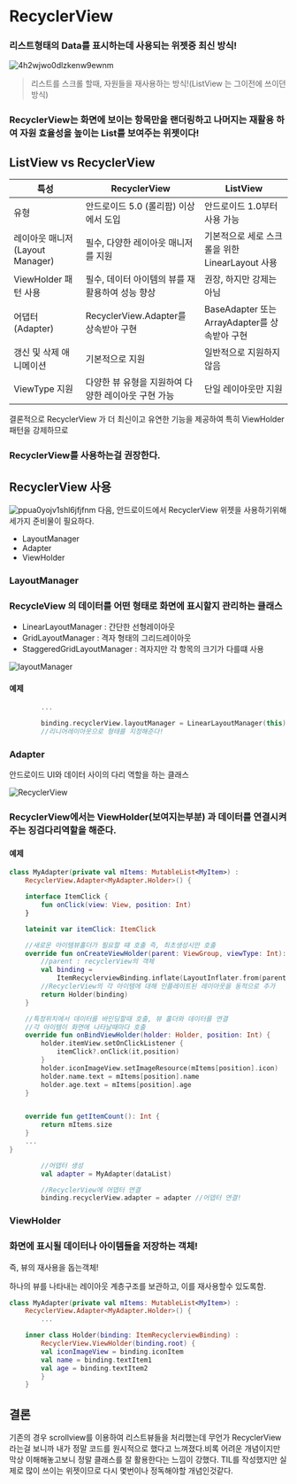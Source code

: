 # RecyclerView

### 리스트형태의 Data를 표시하는데 사용되는 위젯중 최신 방식!

![4h2wjwo0dlzkenw9ewnm](https://github.com/Ohleesang/AppleMarketApp/assets/148442711/6efb7847-9e2c-42fb-914a-10e0e8493354)

> 리스트를 스크롤 할때, 자원들을 재사용하는 방식!(ListView 는 그이전에 쓰이던 방식)

### RecyclerView는 화면에 보이는 항목만을 랜더링하고 나머지는 재활용 하여 자원 효율성을 높이는 List를 보여주는 위젯이다!

## ListView vs RecyclerView
| 특성| RecyclerView|ListView|
|--------------------------|-----------------------------------------|------------------------------------------|
| 유형                      | 안드로이드 5.0 (롤리팝) 이상에서 도입        | 안드로이드 1.0부터 사용 가능                  |
| 레이아웃 매니저(Layout Manager) | 필수, 다양한 레이아웃 매니저를 지원            | 기본적으로 세로 스크롤을 위한 LinearLayout 사용         |
| ViewHolder 패턴 사용        | 필수, 데이터 아이템의 뷰를 재활용하여 성능 향상   | 권장, 하지만 강제는 아님                          |
| 어댑터(Adapter)          | RecyclerView.Adapter를 상속받아 구현           | BaseAdapter 또는 ArrayAdapter를 상속받아 구현      |
| 갱신 및 삭제 애니메이션     | 기본적으로 지원                             | 일반적으로 지원하지 않음                          |
| ViewType 지원             | 다양한 뷰 유형을 지원하여 다양한 레이아웃 구현 가능 | 단일 레이아웃만 지원                              |

결론적으로 RecyclerView 가 더 최신이고 유연한 기능을 제공하여 특히 ViewHolder 패턴을 강제하므로 
### RecyclerView를 사용하는걸 권장한다.

## RecyclerView 사용 
![ppua0yojv1shl6jfjfnm ](https://github.com/Ohleesang/AppleMarketApp/assets/148442711/c2a733a7-7c17-4dfd-829c-ecfa5e42ebc7)
다음, 안드로이드에서 RecyclerView 위젯을 사용하기위해 세가지 준비물이 필요하다.
- LayoutManager
- Adapter
- ViewHolder

### LayoutManager
### RecycleView 의 데이터를 어떤 형태로 화면에 표시할지 관리하는 클래스
- LinearLayoutManager : 간단한 선형레이아웃
- GridLayoutManager : 격자 형태의 그리드레이아웃
- StaggeredGridLayoutManager : 격자지만 각 항목의 크기가 다를떄 사용


![layoutManager](https://github.com/Ohleesang/TIL/assets/148442711/3ee5c899-390a-4721-9fc1-b6c9cc3d2d77)
#### 예제
```kotlin
        ...

        binding.recyclerView.layoutManager = LinearLayoutManager(this)
        //리니어레이아웃으로 형태를 지정해준다!
```
### Adapter
안드로이드 UI와 데이터 사이의 다리 역할을 하는 클래스

![RecyclerView](https://github.com/Ohleesang/TIL/assets/148442711/46fc5a1f-1cec-4936-b50c-c047e645b7cb)

### RecyclerView에서는 ViewHolder(보여지는부분) 과 데이터를 연결시켜주는 징검다리역할을 해준다.

#### 예제
```kotlin
class MyAdapter(private val mItems: MutableList<MyItem>) :
    RecyclerView.Adapter<MyAdapter.Holder>() {

    interface ItemClick {
        fun onClick(view: View, position: Int)
    }

    lateinit var itemClick: ItemClick

    //새로운 아이템뷰홀더가 필요할 떄 호출 즉, 최초생성시만 호출
    override fun onCreateViewHolder(parent: ViewGroup, viewType: Int): Holder {
        //parent : recyclerView의 객체
        val binding =
            ItemRecyclerviewBinding.inflate(LayoutInflater.from(parent.context), parent, false)
        //RecyclerView의 각 아이템에 대해 인플레이트된 레이아웃을 동적으로 추가
        return Holder(binding)
    }

    //특정위치에서 데이터를 바인딩할때 호출, 뷰 홀더와 데이터를 연결
    //각 아이템이 화면에 나타날때마다 호출
    override fun onBindViewHolder(holder: Holder, position: Int) {
        holder.itemView.setOnClickListener {
            itemClick?.onClick(it,position)
        }
        holder.iconImageView.setImageResource(mItems[position].icon)
        holder.name.text = mItems[position].name
        holder.age.text = mItems[position].age
    }


    override fun getItemCount(): Int {
        return mItems.size
    }
    ...
}

```
```kotlin
        //어뎁터 생성
        val adapter = MyAdapter(dataList)

        //RecyclerView에 어뎁터 연결
        binding.recyclerView.adapter = adapter //어뎁터 연결!
```
### ViewHolder
### 화면에 표시될 데이터나 아이템들을 저장하는 객체!

즉, 뷰의 재사용을 돕는객체!

하나의 뷰를 나타내는 레이아웃 계층구조를 보관하고, 이를 재사용할수 있도록함.

```kotlin
class MyAdapter(private val mItems: MutableList<MyItem>) :
    RecyclerView.Adapter<MyAdapter.Holder>() {
        ...

    inner class Holder(binding: ItemRecyclerviewBinding) :
        RecyclerView.ViewHolder(binding.root) {
        val iconImageView = binding.iconItem
        val name = binding.textItem1
        val age = binding.textItem2
        }
    }
```

## 결론
기존의 경우 scrollview를 이용하여 리스트뷰들을 처리했는데 무언가 RecyclerView라는걸 보니까 내가 정말 코드를 원시적으로 했다고 느껴졌다.비록 어려운 개념이지만 막상 이해해놓고보니 정말 클래스를 잘 활용한다는 느낌이 강했다. TIL를 작성했지만 실제로 많이 쓰이는 위젯이므로 다시 몇번이나 정독해야할 개념인것같다.